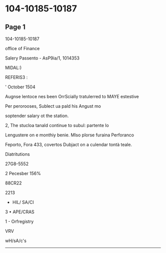 # 104-10185-10187

## Page 1

104-10185-10187

office of Finance

Salery Passento - AsP9ia/1, 1014353

MIDAL:)

REFERIS3 :

' October 1504

Augnse lentoce nes been OrrScially tratulerred to MAYE estestive

Per perorooses, Sublect ua pald his Angust mo

soptender salary ot the station.

2, The stucloa tanald continue to subul: partente lo

Lengustere on e monthiy benie. Mlso plorse furaina Perforanco

Feporto, Fora 433, covertos Dubjact on a culendar tontà teale.

Diatritutions

27G8-5552

2 Pecesber 156%

88CR22

2213

- HIL/ SA/CI

3 • APE/CRAS

1 - Orfregistry

VRV

wH/sA/c's

---

